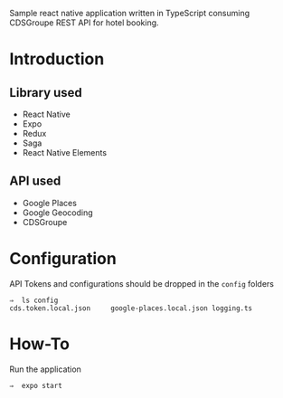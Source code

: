 Sample react native application written in TypeScript consuming CDSGroupe REST API for hotel booking.

# Introduction

## Library used

- React Native
- Expo
- Redux
- Saga
- React Native Elements

## API used

- Google Places
- Google Geocoding
- CDSGroupe

# Configuration

API Tokens and configurations should be dropped in the `config` folders

```
⇒  ls config
cds.token.local.json     google-places.local.json logging.ts
```

# How-To

Run the application

```
⇒  expo start
```
